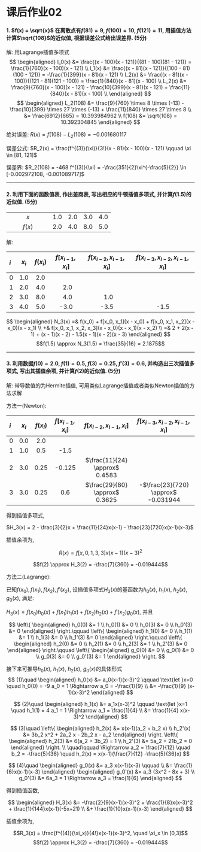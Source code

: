 # 课后作业02

#### 1. $f(x) = \sqrt{x}$ 在离散点有$f(81) = 9$, $f(100) = 10$, $f(121) = 11$, 用插值方法计算$\sqrt{108}$的近似值, 根据误差公式给出误差界. (5分)

解: 用Lagrange插值多项式
$$
\begin{aligned}
    l_0(x) &= \frac{(x - 100)(x - 121)}{(81 - 100)(81 - 121)} = \frac{1}{760}(x - 100)(x - 121) \\
    l_1(x) &= \frac{(x - 81)(x - 121)}{(100 - 81)(100 - 121)} = -\frac{1}{399}(x - 81)(x - 121) \\
    l_2(x) &= \frac{(x - 81)(x - 100)}{(121 - 81)(121 - 100)} = \frac{1}{840}(x - 81)(x - 100) \\
    L_2(x) &= \frac{9}{760}(x - 100)(x - 121) - \frac{10}{399}(x - 81)(x - 121) + \frac{11}{840}(x - 81)(x - 100) \\
\end{aligned}
$$
$$
\begin{aligned}
    L_2(108) &= \frac{9}{760} \times 8 \times (-13) - \frac{10}{399} \times 27 \times (-13) + \frac{11}{840} \times 27 \times 8 \\
             &= \frac{6912}{665} = 10.393984962 \\
    f(108) &= \sqrt{108} = 10.392304845
\end{aligned}
$$

绝对误差: $R(x) = f(108) - L_2(108) = -0.001680117$

误差公式: $R_2(x) = \frac{f^{(3)}(\xi)}{3!}(x - 81)(x - 100)(x - 121) \qquad \xi \in [81, 121]$

误差界: $R_2(108) = -468 f^{(3)}(\xi) = -\frac{351}{2}\xi^{-\frac{5}{2}} \in [-0.002972108, -0.001089717]$

---

#### 2. 利用下面的函数值表, 作出差商表, 写出相应的牛顿插值多项式, 并计算$f(1.5)$的近似值. (5分)

  |  |  |  |  |  | 
:-: | :-: | :-: | :-: | :-:
$\qquad x \qquad$ | 1.0 | 2.0 | 3.0 | 4.0
$\qquad f(x) \qquad$ | 2.0 | 4.0 | 8.0 | 5.0

解: 

$i$ | $x_i$ | $f(x_i)$ | $f[x_{i-1}, x_i]$ | $f[x_{i-2}, x_{i-1}, x_i]$ | $f[x_{i-3}, x_{i-2}, x_{i-1}, x_i]$
:---|:---:|:---:|:---------:|:----------:|:---:
 0  | 1.0 | 2.0 |
 1  | 2.0 | 4.0 | &ensp;2.0 |
 2  | 3.0 | 8.0 | &ensp;4.0 | &ensp;1.0  |
 3  | 4.0 | 5.0 |      -3.0 |      -3.5  | -1.5

$$
\begin{aligned}
    N_3(x) =& f(x_0) + f[x_0, x_1](x - x_0) + f[x_0, x_1, x_2](x - x_0)(x - x_1) \\
           +& f[x_0, x_1, x_2, x_3](x - x_0)(x - x_1)(x - x_2) \\
           =& 2 + 2(x - 1) + (x - 1)(x - 2) - 1.5(x - 1)(x - 2)(x - 3)
\end{aligned}
$$
$$f(1.5) \approx N_3(1.5) = \frac{35}{16} = 2.1875$$


---

#### 3. 利用数据$f(0)=2.0$, $f(1)=0.5$, $f(3)=0.25$, $f'(3)=0.6$, 并构造出三次插值多项式, 写出其插值余项, 并计算$f(2)$的近似值. (5分)

解: 带导数值的为Hermite插值, 可用类似Lagrange插值或者类似Newton插值的方法求解

方法一(Newton):

$i$ | $x_i$ | $f(x_i)$ | $f[x_{i-1}, x_i]$ | $f[x_{i-2}, x_{i-1}, x_i]$ | $f[x_{i-3}, x_{i-2}, x_{i-1}, x_i]$
:---|:---:|:----:|:------:|:---------------:|:---:
 0  | 0.0 |  2.0 |
 1  | 1.0 |  0.5 |   -1.5 |
 2  | 3.0 | 0.25 | -0.125 | $\frac{11}{24} \approx$ 0.4583 |
 3  | 3.0 | 0.25 |    0.6 | $\frac{29}{80} \approx$ 0.3625 | -$\frac{23}{720} \approx$ -0.031944

得到插值多项式,

$H_3(x) = 2 - \frac{3}{2}x + \frac{11}{24}x(x-1) - \frac{23}{720}x(x-1)(x-3)$

插值余项为,

$$R(x) = f[x,0,1,3,3]x(x-1)(x-3)^2$$

$$f(2) \approx H_3(2) = -\frac{7}{360} = -0.019444$$

方法二(Lagrange):

已知$f(x_0), f(x_1), f(x_2), f'(x_2)$, 设插值多项式$H_3(x)$的基函数为$h_0(x)$, $h_1(x)$, $h_2(x)$, $g_0(x)$, 满足:

$H_3(x) = f(x_0) h_0(x) + f(x_1) h_1(x) + f(x_2) h_2(x) + f'(x_2) g_0(x)$, 并且

$$
\left\{
    \begin{aligned}
        h_0(0) &= 1 \\
        h_0(1) &= 0 \\
        h_0(3) &= 0 \\
        h_0'(3) &= 0
    \end{aligned}
\right.\qquad
\left\{
    \begin{aligned}
        h_1(0) &= 0 \\
        h_1(1) &= 1 \\
        h_1(3) &= 0 \\
        h_1'(3) &= 0
    \end{aligned}
\right.\qquad
\left\{
    \begin{aligned}
        h_2(0) &= 0 \\
        h_2(1) &= 0 \\
        h_2(3) &= 1 \\
        h_2'(3) &= 0
    \end{aligned}
\right.\qquad
\left\{
    \begin{aligned}
        g_0(0) &= 0 \\
        g_0(1) &= 0 \\
        g_0(3) &= 0 \\
        g_0'(3) &= 1
    \end{aligned}
\right.
$$

接下来可推导$h_0(x)$, $h_1(x)$, $h_2(x)$, $g_0(x)$的具体形式
$$
(1)\quad
\begin{aligned}
    h_0(x) &= a_0(x-1)(x-3)^2 \qquad \text{let }x=0 \quad h_0(0) = -9 a_0 = 1 \Rightarrow a_0 = -\frac{1}{9} \\
           &= -\frac{1}{9} (x-1)(x-3)^2
\end{aligned}
$$

$$
(2)\quad
\begin{aligned}
    h_1(x) &= a_1x(x-3)^2 \qquad \text{let }x=1 \quad h_1(1) = 4 a_1 = 1 \Rightarrow a_1 = \frac{1}{4} \\
           &= \frac{1}{4} x(x-3)^2
\end{aligned}
$$

$$
(3)\quad
\left\{
    \begin{aligned}
        h_2(x)  &= x(x-1)(a_2 + b_2 x) \\
        h_2'(x) &= 3b_2 x^2 + 2a_2 x - 2b_2 x - a_2
    \end{aligned}
\right.
\left\{
    \begin{aligned}
        h_2(3)  &= 6(a_2 + 3b_2) = 1 \\
        h_2'(3) &= 5a_2 + 21b_2 = 0
    \end{aligned}
\right. \\
\quad\qquad \Rightarrow a_2 = \frac{7}{12} \quad b_2 = -\frac{5}{36} \quad h_2(x) = x(x-1)(\frac{7}{12} -\frac{5}{36}x)
$$

$$
(4)\quad
\begin{aligned}
    g_0(x) &= a_3 x(x-1)(x-3) \qquad \\
           &= \frac{1}{6}x(x-1)(x-3)
\end{aligned}
\begin{aligned}
    g_0'(x) &= a_3 (3x^2 - 8x + 3) \\
    g_0'(3) &= 6a_3 = 1 \Rightarrow a_3 = \frac{1}{6}
\end{aligned}
$$

得到插值函数,

$$
\begin{aligned}
    H_3(x) &= -\frac{2}{9}(x-1)(x-3)^2 + \frac{1}{8}x(x-3)^2 + \frac{1}{144}x(x-1)(-5x+21) \\
           &+ \frac{1}{10}x(x-1)(x-3)
\end{aligned}
$$

插值余项为,

$$R_3(x) = \frac{f^{(4)}(\xi_x)}{4!}x(x-1)(x-3)^2, \quad \xi_x \in [0,3]$$
$$f(2) \approx H_3(2) = -\frac{7}{360} = -0.019444$$
